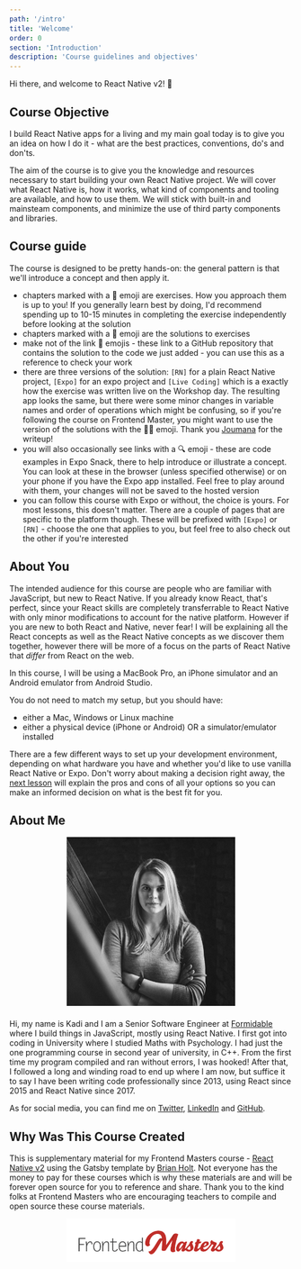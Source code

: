 ```yaml
---
path: '/intro'
title: 'Welcome'
order: 0
section: 'Introduction'
description: 'Course guidelines and objectives'
---
```


Hi there, and welcome to React Native v2! 👋

## Course Objective

I build React Native apps for a living and my main goal today is to give you an idea on how I do it - what are the best practices, conventions, do's and don'ts.

The aim of the course is to give you the knowledge and resources necessary to start building your own React Native project. We will cover what React Native is, how it works, what kind of components and tooling are available, and how to use them. We will stick with built-in and mainsteam components, and minimize the use of third party components and libraries.

## Course guide

The course is designed to be pretty hands-on: the general pattern is that we'll introduce a concept and then apply it.

- chapters marked with a 📝 emoji are exercises. How you approach them is up to you! If you generally learn best by doing, I'd recommend spending up to 10-15 minutes in completing the exercise independently before looking at the solution
- chapters marked with a 👀 emoji are the solutions to exercises
- make not of the link 🔗 emojis - these link to a GitHub repository that contains the solution to the code we just added - you can use this as a reference to check your work
- there are three versions of the solution: `[RN]` for a plain React Native project, `[Expo]` for an expo project and `[Live Coding]` which is a exactly how the exercise was written live on the Workshop day. The resulting app looks the same, but there were some minor changes in variable names and order of operations which might be confusing, so if you're following the course on Frontend Master, you might want to use the version of the solutions with the 👩‍💻 emoji. Thank you [Joumana](https://github.com/joumanae) for the writeup!
- you will also occasionally see links with a 🔍 emoji - these are code examples in Expo Snack, there to help introduce or illustrate a concept. You can look at these in the browser (unless specified otherwise) or on your phone if you have the Expo app installed. Feel free to play around with them, your changes will not be saved to the hosted version
- you can follow this course with Expo or without, the choice is yours. For most lessons, this doesn't matter. There are a couple of pages that are specific to the platform though. These will be prefixed with `[Expo]` or `[RN]` - choose the one that applies to you, but feel free to also check out the other if you're interested

## About You

The intended audience for this course are people who are familiar with JavaScript, but new to React Native. If you already know React, that's perfect, since your React skills are completely transferrable to React Native with only minor modifications to account for the native platform. However if you are new to both React and Native, never fear! I will be explaining all the React concepts as well as the React Native concepts as we discover them together, however there will be more of a focus on the parts of React Native that _differ_ from React on the web.

In this course, I will be using a MacBook Pro, an iPhone simulator and an Android emulator from Android Studio.

You do not need to match my setup, but you should have:

- either a Mac, Windows or Linux machine
- either a physical device (iPhone or Android) OR a simulator/emulator installed

There are a few different ways to set up your development environment, depending on what hardware you have and whether you'd like to use vanilla React Native or Expo. Don't worry about making a decision right away, the [next lesson](https://kadikraman.github.io/react-native-v2/the-expo-debate) will explain the pros and cons of all your options so you can make an informed decision on what is the best fit for you.

## About Me

<div style="width:300px;margin:0 auto;margin-bottom:20px">
    <img alt="Kadi" src="./images/kadi-kraman.png" />
</div>

Hi, my name is Kadi and I am a Senior Software Engineer at [Formidable](https://formidable.com/) where I build things in JavaScript, mostly using React Native. I first got into coding in University where I studied Maths with Psychology. I had just the one programming course in second year of university, in C++. From the first time my program compiled and ran without errors, I was hooked! After that, I followed a long and winding road to end up where I am now, but suffice it to say I have been writing code professionally since 2013, using React since 2015 and React Native since 2017.

As for social media, you can find me on [Twitter](https://twitter.com/kadikraman), [LinkedIn](https://www.linkedin.com/in/kadi-kraman-922a7277/) and [GitHub](https://github.com/kadikraman).

## Why Was This Course Created

This is supplementary material for my Frontend Masters course - [React Native v2](https://frontendmasters.com/courses/react-native-v2/) using the Gatsby template by [Brian Holt](https://github.com/btholt). Not everyone has the money to pay for these courses which is why these materials are and will be forever open source for you to reference and share. Thank you to the kind folks at Frontend Masters who are encouraging teachers to compile and open source these course materials.

<div style="width:300px;margin:0 auto;">
    <img alt="Frontend Masters Logo" src="./images/frontend-masters-logo.png" />
</div>
